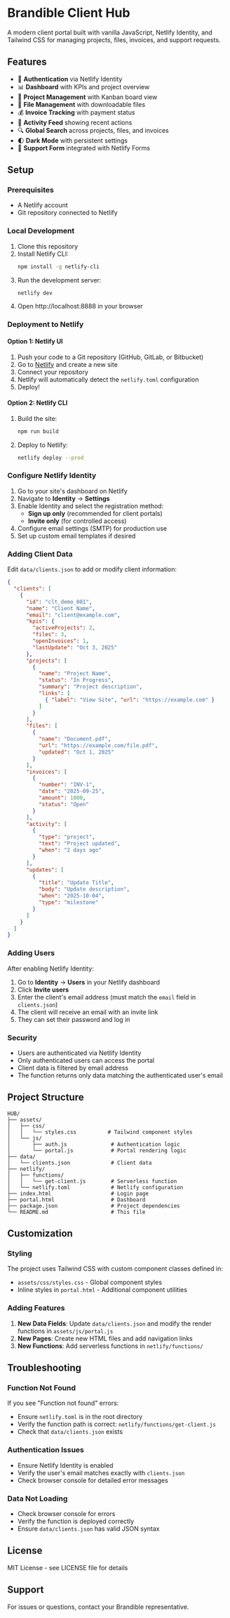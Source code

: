 # Brandible Client Hub

A modern client portal built with vanilla JavaScript, Netlify Identity, and Tailwind CSS for managing projects, files, invoices, and support requests.

## Features

- 🔐 **Authentication** via Netlify Identity
- 📊 **Dashboard** with KPIs and project overview
- 📁 **Project Management** with Kanban board view
- 📄 **File Management** with downloadable files
- 💰 **Invoice Tracking** with payment status
- 📝 **Activity Feed** showing recent actions
- 🔍 **Global Search** across projects, files, and invoices
- 🌓 **Dark Mode** with persistent settings
- 💬 **Support Form** integrated with Netlify Forms

## Setup

### Prerequisites

- A Netlify account
- Git repository connected to Netlify

### Local Development

1. Clone this repository
2. Install Netlify CLI:
   ```bash
   npm install -g netlify-cli
   ```
3. Run the development server:
   ```bash
   netlify dev
   ```
4. Open http://localhost:8888 in your browser

### Deployment to Netlify

#### Option 1: Netlify UI

1. Push your code to a Git repository (GitHub, GitLab, or Bitbucket)
2. Go to [Netlify](https://app.netlify.com) and create a new site
3. Connect your repository
4. Netlify will automatically detect the `netlify.toml` configuration
5. Deploy!

#### Option 2: Netlify CLI

1. Build the site:
   ```bash
   npm run build
   ```

2. Deploy to Netlify:
   ```bash
   netlify deploy --prod
   ```

### Configure Netlify Identity

1. Go to your site's dashboard on Netlify
2. Navigate to **Identity** → **Settings**
3. Enable Identity and select the registration method:
   - **Sign up only** (recommended for client portals)
   - **Invite only** (for controlled access)
4. Configure email settings (SMTP) for production use
5. Set up custom email templates if desired

### Adding Client Data

Edit `data/clients.json` to add or modify client information:

```json
{
  "clients": [
    {
      "id": "clt_demo_001",
      "name": "Client Name",
      "email": "client@example.com",
      "kpis": {
        "activeProjects": 2,
        "files": 3,
        "openInvoices": 1,
        "lastUpdate": "Oct 3, 2025"
      },
      "projects": [
        {
          "name": "Project Name",
          "status": "In Progress",
          "summary": "Project description",
          "links": [
            { "label": "View Site", "url": "https://example.com" }
          ]
        }
      ],
      "files": [
        {
          "name": "Document.pdf",
          "url": "https://example.com/file.pdf",
          "updated": "Oct 1, 2025"
        }
      ],
      "invoices": [
        {
          "number": "INV-1",
          "date": "2025-09-25",
          "amount": 1800,
          "status": "Open"
        }
      ],
      "activity": [
        {
          "type": "project",
          "text": "Project updated",
          "when": "2 days ago"
        }
      ],
      "updates": [
        {
          "title": "Update Title",
          "body": "Update description",
          "when": "2025-10-04",
          "type": "milestone"
        }
      ]
    }
  ]
}
```

### Adding Users

After enabling Netlify Identity:

1. Go to **Identity** → **Users** in your Netlify dashboard
2. Click **Invite users**
3. Enter the client's email address (must match the `email` field in `clients.json`)
4. The client will receive an email with an invite link
5. They can set their password and log in

### Security

- Users are authenticated via Netlify Identity
- Only authenticated users can access the portal
- Client data is filtered by email address
- The function returns only data matching the authenticated user's email

## Project Structure

```
HUB/
├── assets/
│   ├── css/
│   │   └── styles.css          # Tailwind component styles
│   └── js/
│       ├── auth.js              # Authentication logic
│       └── portal.js            # Portal rendering logic
├── data/
│   └── clients.json             # Client data
├── netlify/
│   ├── functions/
│   │   └── get-client.js        # Serverless function
│   └── netlify.toml             # Netlify configuration
├── index.html                   # Login page
├── portal.html                  # Dashboard
├── package.json                 # Project dependencies
└── README.md                    # This file
```

## Customization

### Styling

The project uses Tailwind CSS with custom component classes defined in:
- `assets/css/styles.css` - Global component styles
- Inline styles in `portal.html` - Additional component utilities

### Adding Features

1. **New Data Fields**: Update `data/clients.json` and modify the render functions in `assets/js/portal.js`
2. **New Pages**: Create new HTML files and add navigation links
3. **New Functions**: Add serverless functions in `netlify/functions/`

## Troubleshooting

### Function Not Found

If you see "Function not found" errors:
- Ensure `netlify.toml` is in the root directory
- Verify the function path is correct: `netlify/functions/get-client.js`
- Check that `data/clients.json` exists

### Authentication Issues

- Ensure Netlify Identity is enabled
- Verify the user's email matches exactly with `clients.json`
- Check browser console for detailed error messages

### Data Not Loading

- Check browser console for errors
- Verify the function is deployed correctly
- Ensure `data/clients.json` has valid JSON syntax

## License

MIT License - see LICENSE file for details

## Support

For issues or questions, contact your Brandible representative.

